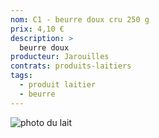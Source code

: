 ```yaml
---
nom: C1 - beurre doux cru 250 g 
prix: 4,10 €
description: >
  beurre doux
producteur: Jarouilles
contrats: produits-laitiers
tags: 
  - produit laitier
  - beurre
---
```


![photo du lait](./media/beurre.jpg)